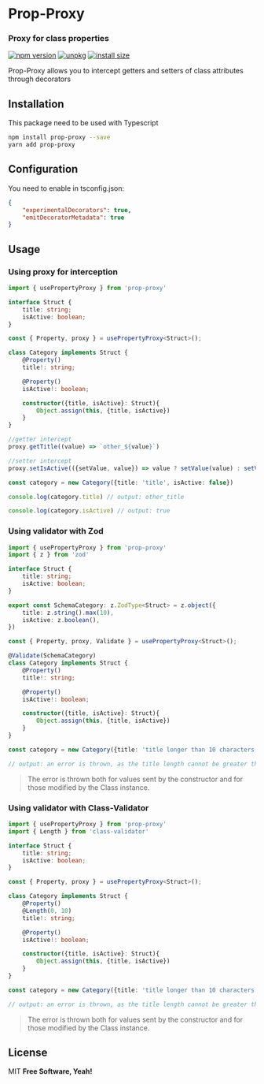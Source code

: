 # Prop-Proxy
### Proxy for class properties

[![npm version](https://badge.fury.io/js/prop-proxy.svg)](https://badge.fury.io/js/prop-proxy) [![unpkg](https://img.shields.io/badge/unpkg-100000?style=flat&logo=pkgsrc&logoColor=white&labelColor=737373&color=black)](https://www.npmjs.com/package/prop-proxy) [![install size](https://packagephobia.com/badge?p=prop-proxy)](https://packagephobia.com/result?p=prop-proxy)

Prop-Proxy allows you to intercept getters and setters of class attributes through decorators

## Installation
This package need to be used with Typescript

```sh
npm install prop-proxy --save
yarn add prop-proxy
```

## Configuration
You need to enable in tsconfig.json:

```json
{
    "experimentalDecorators": true, 
    "emitDecoratorMetadata": true
}
```


## Usage
### Using proxy for interception

```typescript
import { usePropertyProxy } from 'prop-proxy'

interface Struct {
    title: string;
    isActive: boolean;
}

const { Property, proxy } = usePropertyProxy<Struct>();

class Category implements Struct {
    @Property()
    title!: string;

    @Property()
    isActive!: boolean;

    constructor({title, isActive}: Struct){
        Object.assign(this, {title, isActive})
    }
}

//getter intercept
proxy.getTitle((value) => `other_${value}`)

//setter intercept
proxy.setIsActive(({setValue, value}) => value ? setValue(value) : setValue(true));

const category = new Category({title: 'title', isActive: false})

console.log(category.title) // output: other_title

console.log(category.isActive) // output: true
```

### Using validator with Zod

```typescript
import { usePropertyProxy } from 'prop-proxy'
import { z } from 'zod'

interface Struct {
    title: string;
    isActive: boolean;
}

export const SchemaCategory: z.ZodType<Struct> = z.object({
    title: z.string().max(10),
    isActive: z.boolean(),
})

const { Property, proxy, Validate } = usePropertyProxy<Struct>();

@Validate(SchemaCategory)
class Category implements Struct {
    @Property()
    title!: string;

    @Property()
    isActive!: boolean;

    constructor({title, isActive}: Struct){
        Object.assign(this, {title, isActive})
    }
}

const category = new Category({title: 'title longer than 10 characters', isActive: true})

// output: an error is thrown, as the title length cannot be greater than 10 characters, according to schema.
```

> The error is thrown both for values ​​sent by the constructor and for those modified by the Class instance.

### Using validator with Class-Validator

```typescript
import { usePropertyProxy } from 'prop-proxy'
import { Length } from 'class-validator'

interface Struct {
    title: string;
    isActive: boolean;
}

const { Property, proxy } = usePropertyProxy<Struct>();

class Category implements Struct {
    @Property()
    @Length(0, 10)
    title!: string;

    @Property()
    isActive!: boolean;

    constructor({title, isActive}: Struct){
        Object.assign(this, {title, isActive})
    }
}

const category = new Category({title: 'title longer than 10 characters', isActive: true})

// output: an error is thrown, as the title length cannot be greater than 10 characters, according to schema.
```

> The error is thrown both for values ​​sent by the constructor and for those modified by the Class instance.

## License

MIT
**Free Software, Yeah!**